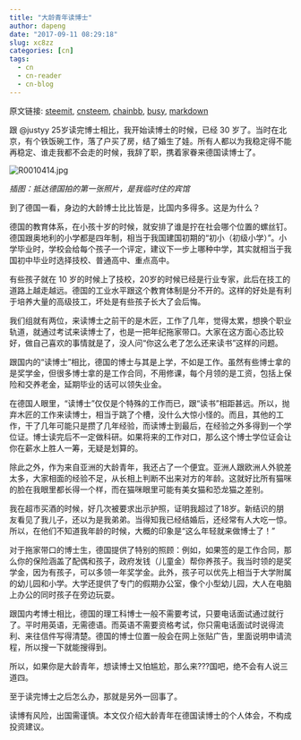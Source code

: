 ```yaml
---
title: "大龄青年读博士"
author: dapeng
date: "2017-09-11 08:29:18"
slug: xc8zz
categories: [cn]
tags: 
  - cn
  - cn-reader
  - cn-blog
---
```


原文链接: [steemit](https://steemit.com/cn/@dapeng/xc8zz), [cnsteem](https://cnsteem.com/cn/@dapeng/xc8zz), [chainbb](https://chainbb.com/cn/@dapeng/xc8zz), [busy](https://busy.org/cn/@dapeng/xc8zz), [markdown](https://raw.githubusercontent.com/pzhaonet/steem_mirror/master/content/post/xc8zz.md)

跟 @justyy 25岁读完博士相比，我开始读博士的时候，已经 30 岁了。当时在北京，有个铁饭碗工作，落了户买了房，结了婚生了娃。所有人都以为我稳定得不能再稳定、谁走我都不会走的时候，我辞了职，携着家眷来德国读博士了。


![R0010414.jpg](https://steemitimages.com/DQmbfZNZjLMNuTvPtqwnT6M2kG1LbrmCxBaSbEn8EP65ZrA/R0010414.jpg)


*插图：抵达德国拍的第一张照片，是我临时住的宾馆*


到了德国一看，身边的大龄博士比比皆是，比国内多得多。这是为什么？


德国的教育体系，在小孩十岁的时候，就安排了谁是拧在社会哪个位置的螺丝钉。德国跟奥地利的小学都是四年制，相当于我国建国初期的“初小（初级小学）”。小学毕业时，学校会给每个孩子一个评定，建议下一步上哪种中学，其实就相当于我国初中毕业时选择技校、普通高中、重点高中。


有些孩子就在 10 岁的时候上了技校，20岁的时候已经是行业专家，此后在技工的道路上越走越远。德国的工业水平跟这个教育体制是分不开的。这样的好处是有利于培养大量的高级技工，坏处是有些孩子长大了会后悔。


我们组就有两位，来读博士之前干的是木匠，工作了几年，觉得太累，想换个职业轨道，就通过考试来读博士了，也是一把年纪拖家带口。大家在这方面心态比较好，做自己喜欢的事情就是了，没人问“你这么老了怎么还来读书”这样的问题。


跟国内的“读博士”相比，德国的博士与其是上学，不如是工作。虽然有些博士拿的是奖学金，但很多博士拿的是工作合同，不用修课，每个月领的是工资，包括上保险和交养老金，延期毕业的话可以领失业金。


在德国人眼里，“读博士”仅仅是个特殊的工作而已，跟“读书”相距甚远。所以，抛弃木匠的工作来读博士，相当于跳了个槽，没什么大惊小怪的。而且，其他的工作，干了几年可能只是攒了几年经验，而读博士到最后，在经验之外多得到一个学位证。博士读完后不一定做科研。如果将来的工作对口，那么这个博士学位证会让你在薪水上胜人一筹，无疑是划算的。


除此之外，作为来自亚洲的大龄青年，我还占了一个便宜。亚洲人跟欧洲人外貌差太多，大家相面的经验不足，从长相上判断不出来对方的年龄。这就好比所有猫咪的脸在我眼里都长得一个样，而在猫咪眼里可能有美女猫和恐龙猫之差别。


我在超市买酒的时候，好几次被要求出示护照，证明我超过了18岁。新结识的朋友看见了我儿子，还以为是我弟弟。当得知我已经结婚后，还经常有人大吃一惊。所以，在他们不知道我年龄的时候，大概的印象是“这么年轻就来做博士了！”


对于拖家带口的博士生，德国提供了特别的照顾：例如，如果签的是工作合同，那么你的保险涵盖了配偶和孩子，政府发钱（儿童金）帮你养孩子。我当时领的是奖学金，因为有孩子，可以多领一年奖学金。此外，孩子可以优先上相当于大学附属的幼儿园和小学。大学还提供了专门的假期办公室，像个小型幼儿园，大人在电脑上办公的同时孩子在旁边玩耍。


跟国内考博士相比，德国的理工科博士一般不需要考试，只要电话面试通过就行了。平时用英语，无需德语。而英语不需要资格考试，你只需电话面试时说得流利、来往信件写得清楚。德国的博士位置一般会在网上张贴广告，里面说明申请流程，所以搜一下就能搜得到。


所以，如果你是大龄青年，想读博士又怕尴尬，那么来???国吧，绝不会有人说三道四。


至于读完博士之后怎么办，那就是另外一回事了。


读博有风险，出国需谨慎。本文仅介绍大龄青年在德国读博士的个人体会，不构成投资建议。

